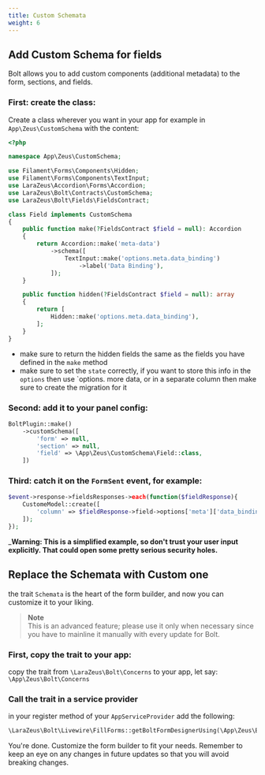 ```yaml
---
title: Custom Schemata
weight: 6
---
```


## Add Custom Schema for fields

Bolt allows you to add custom components (additional metadata) to the form, sections, and fields.

### First: create the class:

Create a class wherever you want in your app for example in `App\Zeus\CustomSchema` with the content:

```php
<?php

namespace App\Zeus\CustomSchema;

use Filament\Forms\Components\Hidden;
use Filament\Forms\Components\TextInput;
use LaraZeus\Accordion\Forms\Accordion;
use LaraZeus\Bolt\Contracts\CustomSchema;
use LaraZeus\Bolt\Fields\FieldsContract;

class Field implements CustomSchema
{
    public function make(?FieldsContract $field = null): Accordion
    {
        return Accordion::make('meta-data')
            ->schema([
                TextInput::make('options.meta.data_binding')
                    ->label('Data Binding'),
            ]);
    }

    public function hidden(?FieldsContract $field = null): array
    {
        return [
            Hidden::make('options.meta.data_binding'),
        ];
    }
}
```

- make sure to return the hidden fields the same as the fields you have defined in the `make` method
- make sure to set the `state` correctly, if you want to store this info in the `options` then use `options. more data, or in a separate column then make sure to create the migration for it

### Second: add it to your panel config:

```php
BoltPlugin::make()
    ->customSchema([
        'form' => null,
        'section' => null,
        'field' => \App\Zeus\CustomSchema\Field::class,
    ])
```

### Third: catch it on the `FormSent` event, for example:

```php
$event->response->fieldsResponses->each(function($fieldResponse){
    CustomeModel::create([
        'column' => $fieldResponse->field->options['meta']['data_binding']
    ]);
});
```

_**Warning: This is a simplified example, so don't trust your user input explicitly. That could open some pretty serious security holes.**

## Replace the Schemata with Custom one

the trait `Schemata` is the heart of the form builder, and now you can customize it to your liking.

> **Note**\
> This is an advanced feature; please use it only when necessary since you have to mainline it manually with every update for Bolt.

### First, copy the trait to your app:

copy the trait from `\LaraZeus\Bolt\Concerns` to your app, let say: `\App\Zeus\Bolt\Concerns`

### Call the trait in a service provider

in your register method of your `AppServiceProvider` add the following:

```php
\LaraZeus\Bolt\Livewire\FillForms::getBoltFormDesignerUsing(\App\Zeus\Bolt\Concerns\Designer::class);
```

You're done. Customize the form builder to fit your needs. Remember to keep an eye on any changes in future updates so that you will avoid breaking changes.